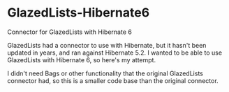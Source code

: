 # GlazedLists-Hibernate6
Connector for GlazedLists with Hibernate 6

GlazedLists had a connector to use with Hibernate, but it hasn't been updated in years, and ran against Hibernate 5.2. I wanted to be able to use GlazedLists with Hibernate 6, so here's my attempt.

I didn't need Bags or other functionality that the original GlazedLists connector had, so this is a smaller code base than the original connector.
